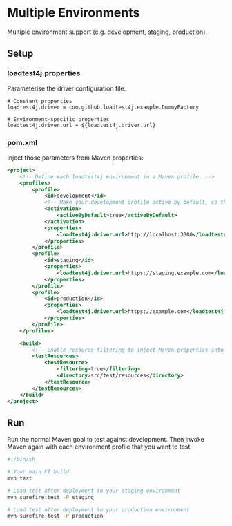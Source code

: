 # Multiple Environments

Multiple environment support (e.g. development, staging, production).

## Setup

### loadtest4j.properties

Parameterise the driver configuration file:

```properties
# Constant properties
loadtest4j.driver = com.github.loadtest4j.example.DummyFactory

# Environment-specific properties
loadtest4j.driver.url = ${loadtest4j.driver.url}
```

### pom.xml

Inject those parameters from Maven properties:

```xml
<project>
    <!-- Define each loadtest4j environment in a Maven profile. -->
    <profiles>
        <profile>
            <id>development</id>
            <!-- Make your development profile active by default, so that your load tests work on your laptop. -->
            <activation>
                <activeByDefault>true</activeByDefault>
            </activation>
            <properties>
                <loadtest4j.driver.url>http://localhost:3000</loadtest4j.driver.url>
            </properties>
        </profile>
        <profile>
            <id>staging</id>
            <properties>
                <loadtest4j.driver.url>https://staging.example.com</loadtest4j.driver.url>
            </properties>
        </profile>
        <profile>
            <id>production</id>
            <properties>
                <loadtest4j.driver.url>https://example.com</loadtest4j.driver.url>
            </properties>
        </profile>
    </profiles>

    <build>
        <!-- Enable resource filtering to inject Maven properties into loadtest4j.properties -->
        <testResources>
            <testResource>
                <filtering>true</filtering>
                <directory>src/test/resources</directory>
            </testResource>
        </testResources>
    </build>
</project>
```

## Run

Run the normal Maven goal to test against development. Then invoke Maven again with each environment profile that you want to test.

```bash
#!/bin/sh

# Your main CI build
mvn test

# Load test after deployment to your staging environment
mvn surefire:test -P staging

# Load test after deployment to your production environment
mvn surefire:test -P production
```
